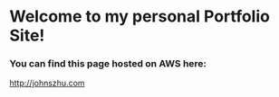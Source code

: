 # Welcome to my personal Portfolio Site!

### You can find this page hosted on AWS here: 
http://johnszhu.com

